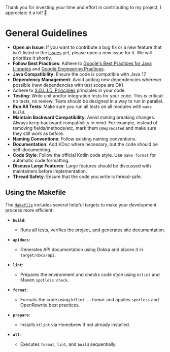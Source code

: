 Thank you for investing your time and effort in contributing to my project, I appreciate it a lot! 🤗

# General Guidelines

- **Open an Issue**: If you want to contribute a bug fix or a new feature that isn't listed in the [issues](https://github.com/kpavlov/awesome-kotlin-maven-template/issues) yet, please open a new issue for it. We will prioritize it shortly.
- **Follow Best Practices**: Adhere to [Google's Best Practices for Java Libraries](https://jlbp.dev/) and [Google Engineering Practices](https://google.github.io/eng-practices/).
- **Java Compatibility**: Ensure the code is compatible with Java 17.
- **Dependency Management**: Avoid adding new dependencies wherever possible (new dependencies with test scope are OK).
- Adhere to [S.O.L.I.D. Principles](https://en.wikipedia.org/wiki/SOLID) principles in your code.
- **Testing**: Write unit and/or integration tests for your code. This is critical: no tests, no review! Tests should be designed in a way to run in parallel.
- **Run All Tests**: Make sure you run all tests on all modules with `make build`.
- **Maintain Backward Compatibility**: Avoid making breaking changes. Always keep backward compatibility in mind. For example, instead of removing fields/methods/etc, mark them `@Deprecated` and make sure they still work as before.
- **Naming Conventions**: Follow existing naming conventions.
- **Documentation**: Add KDoc where necessary, but the code should be self-documenting.
- **Code Style**: Follow the official Kotlin code style. Use `make format` for automatic code formatting.
- **Discuss Large Features**: Large features should be discussed with maintainers before implementation.
- **Thread Safety**: Ensure that the code you write is thread-safe.

## Using the Makefile

The [`Makefile`](Makefile) includes several helpful targets to make your development process more efficient:

- **`build`**:
  - Runs all tests, verifies the project, and generates site documentation.

- **`apidocs`**:
  - Generates API documentation using Dokka and places it in `target/docs/api`.

- **`lint`**:
  - Prepares the environment and checks code style using `ktlint` and Maven `spotless:check`.

- **`format`**:
  - Formats the code using `ktlint --format` and applies `spotless` and OpenRewrite best practices.

- **`prepare`**:
  - Installs `ktlint` via Homebrew if not already installed.

- **`all`**:
  - Executes `format`, `lint`, and `build` sequentially.
